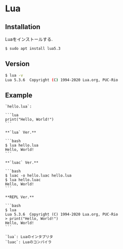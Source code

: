 # Lua

## Installation

Luaをインストールする.

```bash
$ sudo apt install lua5.3
```

## Version

```bash
$ lua -v
Lua 5.3.6  Copyright (C) 1994-2020 Lua.org, PUC-Rio
```

## Example

````{tab} Code
`hello.lua`:

```lua
print("Hello, World!")
```
````

````{tab} Terminal
**`lua` Ver.**

```bash
$ lua hello.lua
Hello, World!
```

**`luac` Ver.**

```bash
$ luac -o hello.luac hello.lua
$ lua hello.luac
Hello, World!
```

**REPL Ver.**

```bash
$ lua
Lua 5.3.6  Copyright (C) 1994-2020 Lua.org, PUC-Rio
> print("Hello, World!")
Hello, World!
```
````

```{tip}
`lua`: Luaのインタプリタ  
`luac`: Luaのコンパイラ
```
